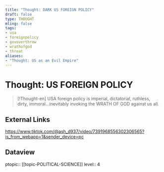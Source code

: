 ```yaml
---
title: "Thought: DARK US FOREIGN POLICY"
draft: false
type: THOUGHT
mling: false
tags:
- usa
- foreignpolicy
- govoverthrow
- wrathofgod
- threat
aliases:
- "Thought: US as an Evil Empire"
---
```

# Thought: US FOREIGN POLICY
> [!Thought-en]
> USA foreign policy is imperial, dictatorial, ruthless, dirty, immoral...inevitably invoking the WRATH OF GOD against us all.

## External Links
https://www.tiktok.com/@ash_d937/video/7391968556302306565?is_from_webapp=1&sender_device=pc

## Dataview
ptopic:: [[topic-POLITICAL-SCIENCE]]
level:: 4
